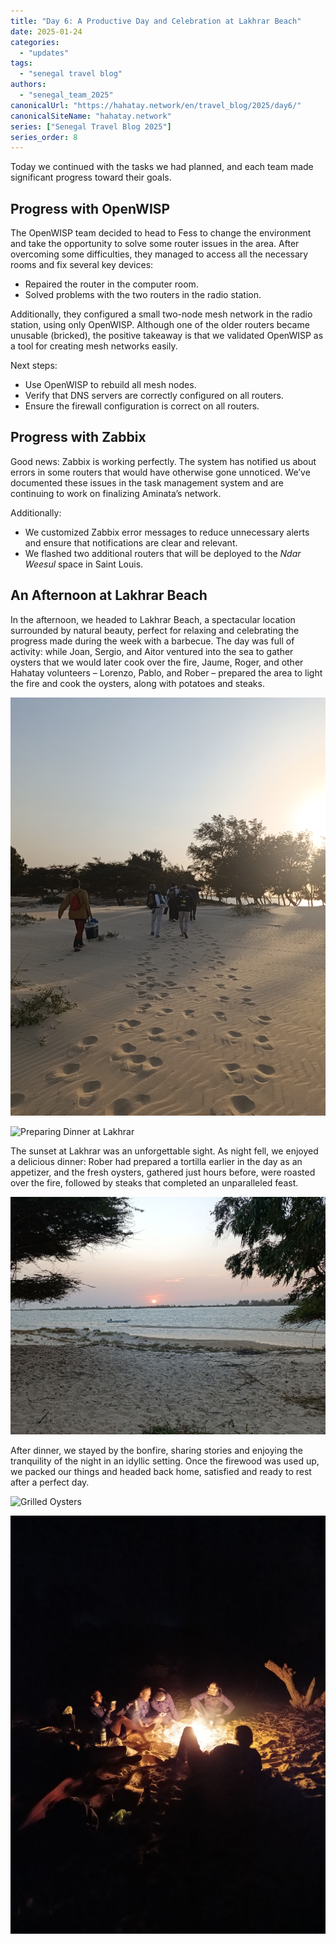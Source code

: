 ```yaml
---
title: "Day 6: A Productive Day and Celebration at Lakhrar Beach"  
date: 2025-01-24
categories:  
  - "updates"  
tags:  
  - "senegal travel blog"  
authors:  
  - "senegal_team_2025"  
canonicalUrl: "https://hahatay.network/en/travel_blog/2025/day6/"
canonicalSiteName: "hahatay.network"
series: ["Senegal Travel Blog 2025"]
series_order: 8
---
```


Today we continued with the tasks we had planned, and each team made significant progress toward their goals.

## Progress with OpenWISP

The OpenWISP team decided to head to Fess to change the environment and take the opportunity to solve some router issues in the area. After overcoming some difficulties, they managed to access all the necessary rooms and fix several key devices:

* Repaired the router in the computer room.
* Solved problems with the two routers in the radio station.

Additionally, they configured a small two-node mesh network in the radio station, using only OpenWISP. Although one of the older routers became unusable (bricked), the positive takeaway is that we validated OpenWISP as a tool for creating mesh networks easily.

Next steps:

* Use OpenWISP to rebuild all mesh nodes.
* Verify that DNS servers are correctly configured on all routers.
* Ensure the firewall configuration is correct on all routers.

## Progress with Zabbix

Good news: Zabbix is working perfectly. The system has notified us about errors in some routers that would have otherwise gone unnoticed. We’ve documented these issues in the task management system and are continuing to work on finalizing Aminata’s network.

Additionally:

* We customized Zabbix error messages to reduce unnecessary alerts and ensure that notifications are clear and relevant.
* We flashed two additional routers that will be deployed to the *Ndar Weesul* space in Saint Louis.

## An Afternoon at Lakhrar Beach

In the afternoon, we headed to Lakhrar Beach, a spectacular location surrounded by natural beauty, perfect for relaxing and celebrating the progress made during the week with a barbecue. The day was full of activity: while Joan, Sergio, and Aitor ventured into the sea to gather oysters that we would later cook over the fire, Jaume, Roger, and other Hahatay volunteers – Lorenzo, Pablo, and Rober – prepared the area to light the fire and cook the oysters, along with potatoes and steaks.

![Lakhrar Beach](images/andando_por_lakhrar.jpg "Arriving at Lakhrar Beach")

![Preparing Dinner at Lakhrar](images/tarde_lakhrar.png "Finishing preparations for dinner")

The sunset at Lakhrar was an unforgettable sight. As night fell, we enjoyed a delicious dinner: Rober had prepared a tortilla earlier in the day as an appetizer, and the fresh oysters, gathered just hours before, were roasted over the fire, followed by steaks that completed an unparalleled feast.

![Sunset at Lakhrar](images/atardecer.jpg "Another beautiful sunset in Senegal")

After dinner, we stayed by the bonfire, sharing stories and enjoying the tranquility of the night in an idyllic setting. Once the firewood was used up, we packed our things and headed back home, satisfied and ready to rest after a perfect day.

![Grilled Oysters](images/ostras.jpg "Grilled oysters, freshly picked from the sea and cooked")

![Evening at Lakhrar Beach](images/sobremesa.jpg "Sharing stories by the bonfire")
